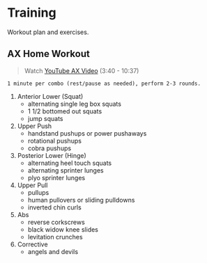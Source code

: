# Training
Workout plan and exercises.

## AX Home Workout
> Watch [YouTube AX Video](https://youtu.be/vc1E5CfRfos?t=220) (3:40 - 10:37)

`1 minute per combo (rest/pause as needed), perform 2-3 rounds.`

1. Anterior Lower (Squat)
    - alternating single leg box squats
    - 1 1/2 bottomed out squats
    - jump squats
2. Upper Push
    - handstand pushups or power pushaways
    - rotational pushups
    - cobra pushups
3. Posterior Lower (Hinge)
    - alternating heel touch squats
    - alternating sprinter lunges
    - plyo sprinter lunges
4. Upper Pull
    - pullups
    - human pullovers or sliding pulldowns
    - inverted chin curls
5. Abs
    - reverse corkscrews
    - black widow knee slides
    - levitation crunches
6. Corrective
    - angels and devils